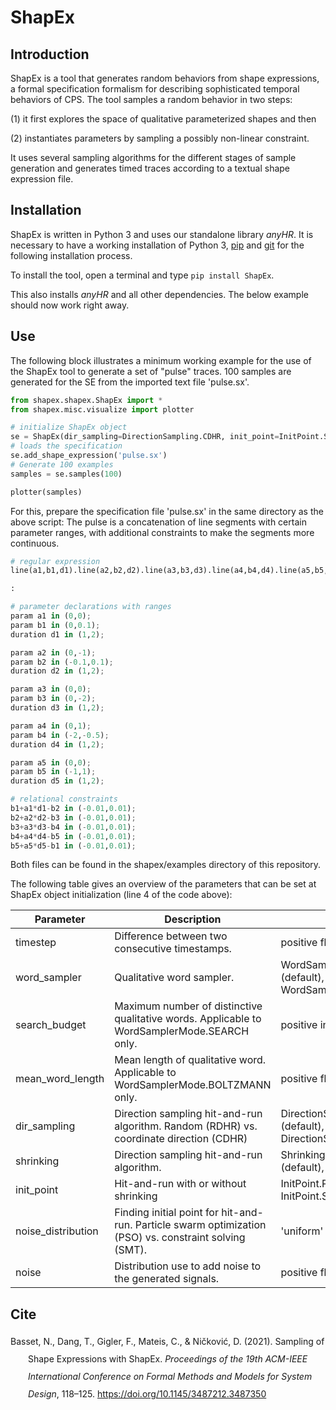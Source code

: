 # ShapEx

## Introduction
ShapEx is a tool   that generates  random  behaviors  from  shape  expressions,  a  formal specification formalism for describing sophisticated temporal behaviors of CPS. 
The tool samples a random behavior in two steps:

   (1) it first explores the space of qualitative parameterized shapes and then 

   (2) instantiates parameters by sampling a possibly non-linear constraint.

It uses several sampling algorithms for the different stages of sample generation and generates timed traces according to a textual shape expression file.

## Installation
ShapEx is written in Python 3 and uses our standalone library *anyHR*. 
It is necessary to have a working installation of Python 3,
[pip](https://pip.pypa.io/en/stable/installing/) and [git](https://git-scm.com/book/en/v2/Getting-Started-Installing-Git)  for the following installation process.

To install the tool, open a terminal and type 
`pip install ShapEx`.

This also installs *anyHR* and all other dependencies. The below example should now work right away.

## Use
The following block illustrates a minimum working example for the use of the ShapEx tool to generate a set of "pulse" traces. 
100 samples are generated for the SE from the imported text file 'pulse.sx'.
```python
from shapex.shapex.ShapEx import *
from shapex.misc.visualize import plotter

# initialize ShapEx object
se = ShapEx(dir_sampling=DirectionSampling.CDHR, init_point=InitPoint.SMT,timestep=0.01)
# loads the specification
se.add_shape_expression('pulse.sx')
# Generate 100 examples
samples = se.samples(100)

plotter(samples)
```

For this, prepare the specification file 'pulse.sx' in the same directory as the above script: 
The pulse is a concatenation of line segments with certain parameter ranges, 
with additional constraints to make the segments more continuous.
```python
# regular expression
line(a1,b1,d1).line(a2,b2,d2).line(a3,b3,d3).line(a4,b4,d4).line(a5,b5,d5)

:

# parameter declarations with ranges
param a1 in (0,0);
param b1 in (0,0.1);
duration d1 in (1,2);

param a2 in (0,-1);
param b2 in (-0.1,0.1);
duration d2 in (1,2);

param a3 in (0,0);
param b3 in (0,-2);
duration d3 in (1,2);

param a4 in (0,1);
param b4 in (-2,-0.5);
duration d4 in (1,2);

param a5 in (0,0);
param b5 in (-1,1);
duration d5 in (1,2);

# relational constraints
b1+a1*d1-b2 in (-0.01,0.01);
b2+a2*d2-b3 in (-0.01,0.01);
b3+a3*d3-b4 in (-0.01,0.01);
b4+a4*d4-b5 in (-0.01,0.01);
b5+a5*d5-b1 in (-0.01,0.01);
```

Both files can be found in the shapex/examples directory of this repository.

The following table gives an overview of the parameters that can be set at ShapEx object initialization (line 4 of the code above):

| Parameter          | Description                                                                                            | Values                                                       |
|--------------------|--------------------------------------------------------------------------------------------------------|--------------------------------------------------------------|
| timestep           | Difference between two consecutive timestamps.                                                         | positive float (default 1.0)                                 |
| word_sampler       | Qualitative word sampler.                                                                              | WordSamplerMode.SEARCH (default),  WordSamplerMode.BOLTZMANN |
| search_budget      | Maximum number of distinctive qualitative words. Applicable to WordSamplerMode.SEARCH only.            | positive integer (default 10)                                |
| mean_word_length   | Mean length of qualitative word. Applicable to WordSamplerMode.BOLTZMANN only.                          | positive float (default 10.0)                                |
| dir_sampling       | Direction sampling hit-and-run algorithm. Random (RDHR) vs. coordinate direction (CDHR)                | DirectionSampling.RDHR (default), DirectionSampling.CDHR     |
| shrinking          | Direction sampling hit-and-run algorithm.                                                              | Shrinking.NO_SHINKING (default), Shrinking.SHRINKING         |
| init_point         | Hit-and-run with or without shrinking                                                                  | InitPoint.PSO (default), InitPoint.SMT                       |
| noise_distribution | Finding initial point for hit-and-run. Particle swarm optimization (PSO) vs. constraint solving (SMT). | 'uniform' (default), 'gaussian'                              |
| noise              | Distribution use to add noise to the generated signals.                                                | positive float (default 0.0)                                 |


## Cite
<!DOCTYPE html PUBLIC "-//W3C//DTD XHTML 1.1//EN" "http://www.w3.org/TR/xhtml11/DTD/xhtml11.dtd">
<html xmlns="http://www.w3.org/1999/xhtml" xml:lang="en">
<head>
<meta http-equiv="Content-Type" content="text/html; charset=utf-8"/>
<title>Bibliography</title>
</head>
<body>
<div class="csl-bib-body" style="line-height: 2; margin-left: 2em; text-indent:-2em;">
  <div class="csl-entry">Basset, N., Dang, T., Gigler, F., Mateis, C., &amp; Ničković, D. (2021). Sampling of Shape Expressions with ShapEx. <i>Proceedings of the 19th ACM-IEEE International Conference on Formal Methods and Models for System Design</i>, 118–125. <a href="https://doi.org/10.1145/3487212.3487350">https://doi.org/10.1145/3487212.3487350</a></div>
  <span class="Z3988" title="url_ver=Z39.88-2004&amp;ctx_ver=Z39.88-2004&amp;rfr_id=info%3Asid%2Fzotero.org%3A2&amp;rft_id=info%3Adoi%2F10.1145%2F3487212.3487350&amp;rft_id=urn%3Aisbn%3A978-1-4503-9127-6&amp;rft_val_fmt=info%3Aofi%2Ffmt%3Akev%3Amtx%3Abook&amp;rft.genre=proceeding&amp;rft.atitle=Sampling%20of%20Shape%20Expressions%20with%20ShapEx&amp;rft.btitle=Proceedings%20of%20the%2019th%20ACM-IEEE%20International%20Conference%20on%20Formal%20Methods%20and%20Models%20for%20System%20Design&amp;rft.place=New%20York%2C%20NY%2C%20USA&amp;rft.publisher=Association%20for%20Computing%20Machinery&amp;rft.series=MEMOCODE%20'21&amp;rft.aufirst=Nicolas&amp;rft.aulast=Basset&amp;rft.au=Nicolas%20Basset&amp;rft.au=Thao%20Dang&amp;rft.au=Felix%20Gigler&amp;rft.au=Cristinel%20Mateis&amp;rft.au=Dejan%20Ni%C4%8Dkovi%C4%87&amp;rft.date=2021&amp;rft.pages=118%E2%80%93125&amp;rft.spage=118&amp;rft.epage=125&amp;rft.isbn=978-1-4503-9127-6"></span>
</div></body>
</html>







		
		

		
		
